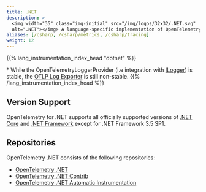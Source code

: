 ```yaml
---
title: .NET
description: >
  <img width="35" class="img-initial" src="/img/logos/32x32/.NET.svg"
  alt=".NET"></img> A language-specific implementation of OpenTelemetry in .NET.
aliases: [/csharp, /csharp/metrics, /csharp/tracing]
weight: 12
---
```


{{% lang_instrumentation_index_head "dotnet" %}}

\* While the OpenTelemetryLoggerProvider (i.e integration with [ILogger][]) is
stable, the [OTLP Log Exporter][] is still non-stable.
{{% /lang_instrumentation_index_head %}}

## Version Support

OpenTelemetry for .NET supports all officially supported versions of
[.NET Core](https://dotnet.microsoft.com/download/dotnet-core) and
[.NET Framework](https://dotnet.microsoft.com/download/dotnet-framework) except
for .NET Framework 3.5 SP1.

## Repositories

OpenTelemetry .NET consists of the following repositories:

- [OpenTelemetry .NET](https://github.com/open-telemetry/opentelemetry-dotnet)
- [OpenTelemetry .NET Contrib](https://github.com/open-telemetry/opentelemetry-dotnet-contrib)
- [OpenTelemetry .NET Automatic Instrumentation](https://github.com/open-telemetry/opentelemetry-dotnet-instrumentation)

[ilogger]:
  https://docs.microsoft.com/dotnet/api/microsoft.extensions.logging.ilogger
[otlp log exporter]:
  https://github.com/open-telemetry/opentelemetry-dotnet/blob/main/src/OpenTelemetry.Exporter.OpenTelemetryProtocol/README.md#otlp-logs
